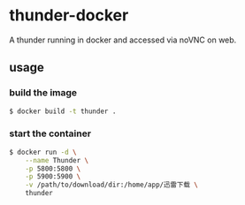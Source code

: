 # thunder-docker
A thunder running in docker and accessed via noVNC on web.

## usage

### build the image
```bash
$ docker build -t thunder .
```
### start the container
```bash
$ docker run -d \
	--name Thunder \
	-p 5800:5800 \
	-p 5900:5900 \
	-v /path/to/download/dir:/home/app/迅雷下载 \
	thunder
```
